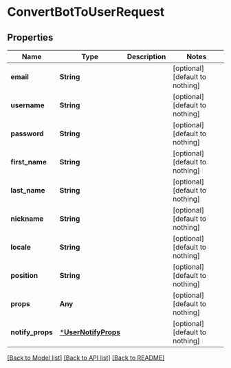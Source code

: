 # ConvertBotToUserRequest


## Properties
Name | Type | Description | Notes
------------ | ------------- | ------------- | -------------
**email** | **String** |  | [optional] [default to nothing]
**username** | **String** |  | [optional] [default to nothing]
**password** | **String** |  | [optional] [default to nothing]
**first_name** | **String** |  | [optional] [default to nothing]
**last_name** | **String** |  | [optional] [default to nothing]
**nickname** | **String** |  | [optional] [default to nothing]
**locale** | **String** |  | [optional] [default to nothing]
**position** | **String** |  | [optional] [default to nothing]
**props** | **Any** |  | [optional] [default to nothing]
**notify_props** | [***UserNotifyProps**](UserNotifyProps.md) |  | [optional] [default to nothing]


[[Back to Model list]](../README.md#models) [[Back to API list]](../README.md#api-endpoints) [[Back to README]](../README.md)


